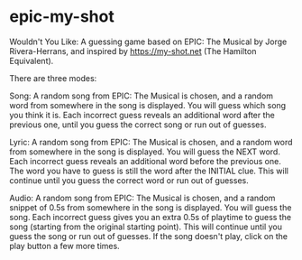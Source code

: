 # epic-my-shot
Wouldn't You Like: A guessing game based on EPIC: The Musical by Jorge Rivera-Herrans, and inspired by https://my-shot.net (The Hamilton Equivalent).

There are three modes:

Song: A random song from EPIC: The Musical is chosen, and a random word from somewhere in the song is displayed. You will guess which song you think it is. Each incorrect guess reveals an additional word after the previous one, until you guess the correct song or run out of guesses.

Lyric: A random song from EPIC: The Musical is chosen, and a random word from somewhere in the song is displayed. You will guess the NEXT word. Each incorrect guess reveals an additional word before the previous one. The word you have to guess is still the word after the INITIAL clue. This will continue until you guess the correct word or run out of guesses.

Audio: A random song from EPIC: The Musical is chosen, and a random snippet of 0.5s from somewhere in the song is displayed. You will guess the song. Each incorrect guess gives you an extra 0.5s of playtime to guess the song (starting from the original starting point). This will continue until you guess the song or run out of guesses. If the song doesn't play, click on the play button a few more times.
